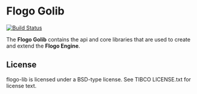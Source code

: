 # Flogo Golib

[![Build Status](https://travis-ci.org/TIBCOSoftware/flogo-lib.svg?branch=master)](https://travis-ci.org/TIBCOSoftware/flogo-lib.svg?branch=master)

The **Flogo Golib** contains the api and core libraries that are used to create and extend the **Flogo Engine**. 

## License
flogo-lib is licensed under a BSD-type license. See TIBCO LICENSE.txt for license text.
 
